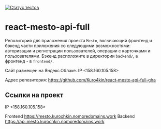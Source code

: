 [![Статус тестов](../../actions/workflows/tests.yml/badge.svg)](../../actions/workflows/tests.yml)

# react-mesto-api-full
Репозиторий для приложения проекта `Mesto`, включающий фронтенд и бэкенд части приложения со следующими возможностями: авторизации и регистрации пользователей, операции с карточками и пользователями. Бэкенд расположите в директории `backend/`, а фронтенд - в `frontend/`. 
  
Cайт размещен на Яндекс.Облаке. IP <158.160.105.158>

Адрес репозитория: https://github.com/Kuro4kin/react-mesto-api-full-gha

## Ссылки на проект

IP <158.160.105.158>

Frontend https://mesto.kurochkin.nomoredomains.work
Backend https://api.mesto.kurochkin.nomoredomains.work

